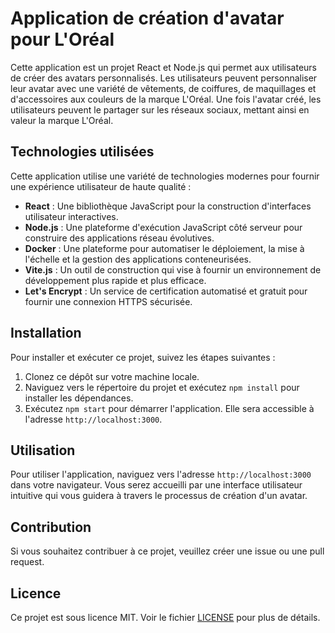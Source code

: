 # Application de création d'avatar pour L'Oréal

Cette application est un projet React et Node.js qui permet aux utilisateurs de créer des avatars personnalisés. Les utilisateurs peuvent personnaliser leur avatar avec une variété de vêtements, de coiffures, de maquillages et d'accessoires aux couleurs de la marque L'Oréal. Une fois l'avatar créé, les utilisateurs peuvent le partager sur les réseaux sociaux, mettant ainsi en valeur la marque L'Oréal.

## Technologies utilisées

Cette application utilise une variété de technologies modernes pour fournir une expérience utilisateur de haute qualité :

- **React** : Une bibliothèque JavaScript pour la construction d'interfaces utilisateur interactives.
- **Node.js** : Une plateforme d'exécution JavaScript côté serveur pour construire des applications réseau évolutives.
- **Docker** : Une plateforme pour automatiser le déploiement, la mise à l'échelle et la gestion des applications conteneurisées.
- **Vite.js** : Un outil de construction qui vise à fournir un environnement de développement plus rapide et plus efficace.
- **Let's Encrypt** : Un service de certification automatisé et gratuit pour fournir une connexion HTTPS sécurisée.

## Installation

Pour installer et exécuter ce projet, suivez les étapes suivantes :

1. Clonez ce dépôt sur votre machine locale.
2. Naviguez vers le répertoire du projet et exécutez `npm install` pour installer les dépendances.
3. Exécutez `npm start` pour démarrer l'application. Elle sera accessible à l'adresse `http://localhost:3000`.

## Utilisation

Pour utiliser l'application, naviguez vers l'adresse `http://localhost:3000` dans votre navigateur. Vous serez accueilli par une interface utilisateur intuitive qui vous guidera à travers le processus de création d'un avatar.

## Contribution

Si vous souhaitez contribuer à ce projet, veuillez créer une issue ou une pull request.

## Licence

Ce projet est sous licence MIT. Voir le fichier [LICENSE](LICENSE) pour plus de détails.
